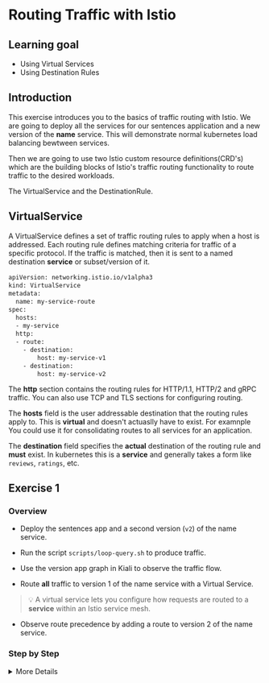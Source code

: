 [//]: # (Copyright, Eficode )
[//]: # (Origin: https://github.com/eficode-academy/istio-katas)
[//]: # (Tags: #sentences #kiali)

# Routing Traffic with Istio

## Learning goal

- Using Virtual Services
- Using Destination Rules

## Introduction

This exercise introduces you to the basics of traffic routing with Istio. 
We are going to deploy all the services for our sentences application 
and a new version of the **name** service. This will demonstrate normal 
kubernetes load balancing bewtween services. 

Then we are going to use two Istio custom resource definitions(CRD's) which are
the building blocks of Istio's traffic routing functionality to route traffic to 
the desired workloads.

The VirtualService and the DestinationRule.

## VirtualService

A VirtualService defines a set of traffic routing rules to apply when a host 
is addressed. Each routing rule defines matching criteria for traffic of a 
specific protocol. If the traffic is matched, then it is sent to a named 
destination **service** or subset/version of it.

```console
apiVersion: networking.istio.io/v1alpha3
kind: VirtualService
metadata:
  name: my-service-route
spec:
  hosts:
  - my-service
  http:
  - route:
    - destination:
        host: my-service-v1
    - destination:
        host: my-service-v2
```
The **http** section contains the routing rules for HTTP/1.1, HTTP/2 and gRPC 
traffic. You can also use TCP and TLS sections for configuring routing.

The **hosts** field is the user addressable destination that the routing rules 
apply to. This is **virtual** and doesn't actuaslly have to exist. For examnple 
You could use it for consolidating routes to all services for an application. 

The **destination** field specifies the **actual** destination of the routing 
rule and **must** exist. In kubernetes this is a **service** and generally 
takes a form like `reviews`, `ratings`, etc.

## Exercise 1

### Overview

- Deploy the sentences app and a second version (`v2`) of the name service. 

- Run the script `scripts/loop-query.sh` to produce traffic.

- Use the version app graph in Kiali to observe the traffic flow.

- Route **all** traffic to version 1 of the name service with a Virtual Service.

> :bulb: A virtual service lets you configure how requests are routed 
> to a **service** within an Istio service mesh.

- Observe route precedence by adding a route to version 2 of the name service.

### Step by Step
<details>
    <summary> More Details </summary>

**Deploy sentences app and 2 versions of name services**

```console
kubectl apply -f deploy/basic-traffic-routing/start/
```

**Run loop-query.sh**

```console
./scripts/loop-query.sh
```

**Observe traffic flow with the **version app graph** in Kiali**
![50/50 split of traffic](images/kiali-blue-green-anno.png)

What you are seeing here is kubernetes load balancing between PODS.
Kubernetes, or more specifically the `kube-proxy`, will load balance in 
either a *round robin* or *random* pattern depending on whether it is 
running in *user space* proxy mode or *IP tables* proxy mode.

You rarely want traffic routed to two version in an uncontrolled 
fashion.

So why is this happening?

> :bulb: Take a look at the label selector for the name service.
> It doesn't specify a version...

**Route ALL traffic to version 1 of the name service** 

Create a new service called `name-svc-v1.yaml` which has a version in the label selector 
 in `deploy/basic-traffic-routing/start/` and apply it.

```yaml
apiVersion: v1
kind: Service
metadata:
  labels:
    app: sentences
    mode: name
    version: v1
  name: name-v1
spec:
  ports:
  - port: 5000
    protocol: TCP
    targetPort: 5000
  selector:
    app: sentences
    mode: name
    version: v1
  type: ClusterIP
```

```console
kubectl apply -f deploy/basic-traffic-routing/start/name-svc-v1.yaml
```

Create a virtual service called `name-virtual-service.yaml` in 
`deploy/basic-traffic-routing/start/` and apply it.

```yaml
apiVersion: networking.istio.io/v1alpha3
kind: VirtualService
metadata:
  name: name-route
spec:
  hosts:
  - name
  http:
  - route:
    - destination:
        host: name-v1
```

```console
kubectl apply -f deploy/basic-traffic-routing/start/name-virtual-service.yaml
```

Observe the traffic flow in Kiali using the **versioned app graph**. It may 
take a minute before fully complete but you should see the traffic being routed 
to the `name-v1` **service**.

> :bulb: Make sure to select `Idle Edges` and `Service Nodes` in the Display 
drop down.

![Basic virtual service route](images/basic-route-vs.png)

**Observe route precedence**

Create a new service called `name-svc-v2.yaml` which has a version in the label selector 
 in `deploy/basic-traffic-routing/start/` and apply it.

```yaml
apiVersion: v1
kind: Service
metadata:
  labels:
    app: sentences
    mode: name
    version: v2
  name: name-v2
spec:
  ports:
  - port: 5000
    protocol: TCP
    targetPort: 5000
  selector:
    app: sentences
    mode: name
    version: v2
  type: ClusterIP
```

```console
kubectl apply -f deploy/basic-traffic-routing/start/name-svc-v2.yaml
```

Add a destination to the new service in the `name-virtual-service.yaml` you 
created before. But place it **before** 

```yaml
apiVersion: networking.istio.io/v1alpha3
kind: VirtualService
metadata:
  name: name-route
spec:
  hosts:
  - name
  http:
  - route:
    - destination:
        host: name-v2
  - route:
    - destination:
        host: name-v1
```
Observe the traffic flow in Kiali using the **versioned app graph**.
You will see that trafiic is now being routed to the version 2 service.

![Routing precedence](images/basic-route-precedence-vs.png)

Routing rules are evaluated in sequential order from top to bottom, with the 
first rule in the virtual service definition being given highest priority. 

## DestinationRule

You can think of virtual services as how you route your traffic to a given 
destination, and then you use destination rules to configure **what** happens 
to traffic for that destination.

The most common use of `DestinationRule` is to specify named service **subsets**.

For example, grouping all of a service instances **versions**. You can then 
use these **subsets** in a virtual service to control traffic to different versions.

### DestinationRule

You can think of virtual services as how you route your traffic to a given 
destination, and then you use destination rules to configure **what** happens 
to traffic for that destination.

The most common use of `DestinationRule` is to specify named service **subsets**.

For example, grouping all of a services instances versions. You can then use these 
**subset** in a virtual service to control to different instances.

```yaml
apiVersion: networking.istio.io/v1alpha3
kind: DestinationRule
metadata:
  name: my-destination-rule
spec:
  host: my-service
  subsets:
  - name: v1
    labels:
      version: v1
  - name: v2
    labels:
      version: v2
  - name: v3
    labels:
      version: v3
```

> :bulb: Destination rules are applied **after** virtual service routing rules are evaluated, so they apply 
> to the traffic’s “real” destination.

## Exercise 2

- 

- 

- 
 

### Step by Step
<details>
    <summary> More Details </summary>

**Bold from bullets**

```console
a command
```

**Bold from bullets**

```console
a command
```
</details>

Some summary text!

# Cleanup

```console
kubectl delete -f deploy/v1
```
